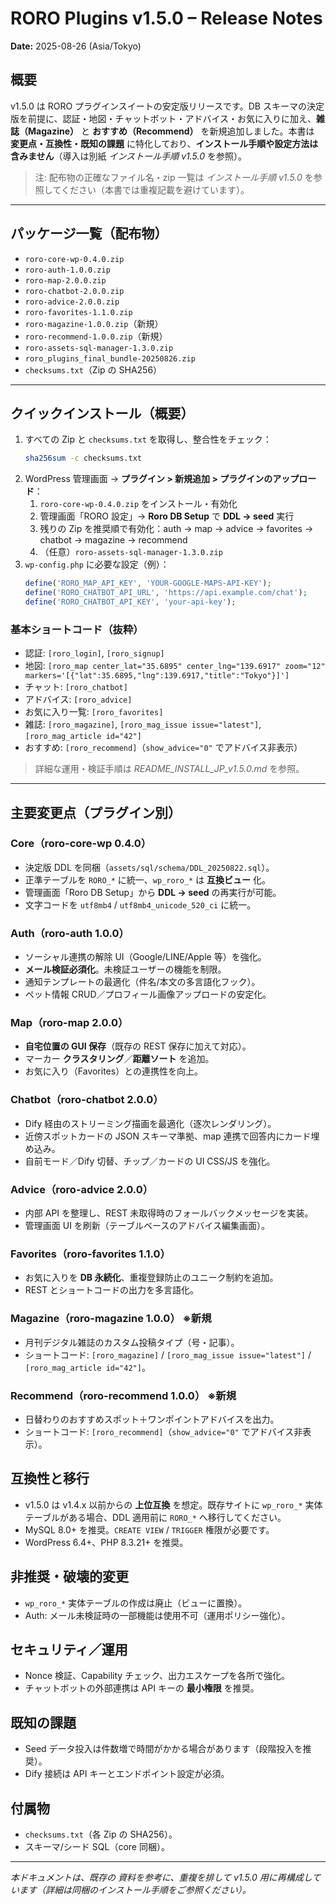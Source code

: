 # RORO Plugins v1.5.0 – Release Notes
**Date:** 2025-08-26 (Asia/Tokyo)

## 概要
v1.5.0 は RORO プラグインスイートの安定版リリースです。DB スキーマの決定版を前提に、認証・地図・チャットボット・アドバイス・お気に入りに加え、**雑誌（Magazine）** と **おすすめ（Recommend）** を新規追加しました。本書は **変更点・互換性・既知の課題** に特化しており、**インストール手順や設定方法は含みません**（導入は別紙 *インストール手順 v1.5.0* を参照）。

> 注: 配布物の正確なファイル名・zip 一覧は *インストール手順 v1.5.0* を参照してください（本書では重複記載を避けています）。
---

## パッケージ一覧（配布物）
- `roro-core-wp-0.4.0.zip`
- `roro-auth-1.0.0.zip`
- `roro-map-2.0.0.zip`
- `roro-chatbot-2.0.0.zip`
- `roro-advice-2.0.0.zip`
- `roro-favorites-1.1.0.zip`
- `roro-magazine-1.0.0.zip`（新規）
- `roro-recommend-1.0.0.zip`（新規）
- `roro-assets-sql-manager-1.3.0.zip`
- `roro_plugins_final_bundle-20250826.zip`
- `checksums.txt`（Zip の SHA256）

---

## クイックインストール（概要）
1. すべての Zip と `checksums.txt` を取得し、整合性をチェック：  
   ```bash
   sha256sum -c checksums.txt
   ```
2. WordPress 管理画面 → **プラグイン > 新規追加 > プラグインのアップロード**：
   1) `roro-core-wp-0.4.0.zip` をインストール・有効化  
   2) 管理画面「RORO 設定」→ **Roro DB Setup** で **DDL → seed** 実行  
   3) 残りの Zip を推奨順で有効化：auth → map → advice → favorites → chatbot → magazine → recommend  
   4) （任意）`roro-assets-sql-manager-1.3.0.zip`
3. `wp-config.php` に必要な設定（例）：
   ```php
   define('RORO_MAP_API_KEY', 'YOUR-GOOGLE-MAPS-API-KEY');
   define('RORO_CHATBOT_API_URL', 'https://api.example.com/chat');
   define('RORO_CHATBOT_API_KEY', 'your-api-key');
   ```

### 基本ショートコード（抜粋）
- 認証: `[roro_login]`, `[roro_signup]`
- 地図: ``[roro_map center_lat="35.6895" center_lng="139.6917" zoom="12" markers='[{"lat":35.6895,"lng":139.6917,"title":"Tokyo"}]']``
- チャット: `[roro_chatbot]`
- アドバイス: `[roro_advice]`
- お気に入り一覧: `[roro_favorites]`
- 雑誌: `[roro_magazine]`, `[roro_mag_issue issue="latest"]`, `[roro_mag_article id="42"]`
- おすすめ: `[roro_recommend]`（`show_advice="0"` でアドバイス非表示）

> 詳細な運用・検証手順は *README_INSTALL_JP_v1.5.0.md* を参照。

---

## 主要変更点（プラグイン別）
### Core（roro-core-wp 0.4.0）
- 決定版 DDL を同梱（`assets/sql/schema/DDL_20250822.sql`）。
- 正準テーブルを `RORO_*` に統一、`wp_roro_*` は **互換ビュー** 化。
- 管理画面「Roro DB Setup」から **DDL → seed** の再実行が可能。
- 文字コードを `utf8mb4` / `utf8mb4_unicode_520_ci` に統一。

### Auth（roro-auth 1.0.0）
- ソーシャル連携の解除 UI（Google/LINE/Apple 等）を強化。
- **メール検証必須化**。未検証ユーザーの機能を制限。
- 通知テンプレートの最適化（件名/本文の多言語化フック）。
- ペット情報 CRUD／プロフィール画像アップロードの安定化。

### Map（roro-map 2.0.0）
- **自宅位置の GUI 保存**（既存の REST 保存に加えて対応）。
- マーカー **クラスタリング**／**距離ソート** を追加。
- お気に入り（Favorites）との連携性を向上。

### Chatbot（roro-chatbot 2.0.0）
- Dify 経由のストリーミング描画を最適化（逐次レンダリング）。
- 近傍スポットカードの JSON スキーマ準拠、map 連携で回答内にカード埋め込み。
- 自前モード／Dify 切替、チップ／カードの UI CSS/JS を強化。

### Advice（roro-advice 2.0.0）
- 内部 API を整理し、REST 未取得時のフォールバックメッセージを実装。
- 管理画面 UI を刷新（テーブルベースのアドバイス編集画面）。

### Favorites（roro-favorites 1.1.0）
- お気に入りを **DB 永続化**、重複登録防止のユニーク制約を追加。
- REST とショートコードの出力を多言語化。

### Magazine（roro-magazine 1.0.0） ※新規
- 月刊デジタル雑誌のカスタム投稿タイプ（号・記事）。
- ショートコード: `[roro_magazine]` / `[roro_mag_issue issue="latest"]` / `[roro_mag_article id="42"]`。

### Recommend（roro-recommend 1.0.0） ※新規
- 日替わりのおすすめスポット＋ワンポイントアドバイスを出力。
- ショートコード: `[roro_recommend]`（`show_advice="0"` でアドバイス非表示）。

## 互換性と移行
- v1.5.0 は v1.4.x 以前からの **上位互換** を想定。既存サイトに `wp_roro_*` 実体テーブルがある場合、DDL 適用前に `RORO_*` へ移行してください。
- MySQL 8.0+ を推奨。`CREATE VIEW` / `TRIGGER` 権限が必要です。
- WordPress 6.4+、PHP 8.3.21+ を推奨。

## 非推奨・破壊的変更
- `wp_roro_*` 実体テーブルの作成は廃止（ビューに置換）。
- Auth: メール未検証時の一部機能は使用不可（運用ポリシー強化）。

## セキュリティ／運用
- Nonce 検証、Capability チェック、出力エスケープを各所で強化。
- チャットボットの外部連携は API キーの **最小権限** を推奨。

## 既知の課題
- Seed データ投入は件数増で時間がかかる場合があります（段階投入を推奨）。
- Dify 接続は API キーとエンドポイント設定が必須。

## 付属物
- `checksums.txt`（各 Zip の SHA256）。
- スキーマ/シード SQL（core 同梱）。

---
*本ドキュメントは、既存の 資料を参考に、重複を排して v1.5.0 用に再構成しています（詳細は同梱のインストール手順をご参照ください）。*
